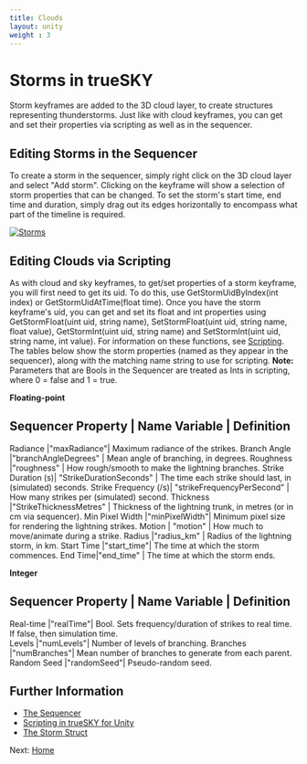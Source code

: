 ```yaml
---
title: Clouds
layout: unity
weight : 3
---
```


Storms in trueSKY
======================

Storm keyframes are added to the 3D cloud layer, to create structures representing thunderstorms. Just like with cloud keyframes, you can get and set their properties via scripting as well as in the sequencer.


Editing Storms in the Sequencer
-----------------------

To create a storm in the sequencer, simply right click on the 3D cloud layer and select "Add storm". Clicking on the keyframe will show a selection of storm properties that can be changed. To set the storm's start time, end time and duration, simply drag out its edges horizontally to encompass what part of the timeline is required.

<a href="http://docs.simul.co/unity/images/StormSequencer.png"><img src="http://docs.simul.co/unity/images/StormSequencer.png" alt="Storms"/></a> 


Editing Clouds via Scripting
-----------------------

As with cloud and sky keyframes, to get/set properties of a storm keyframe, you will first need to get its uid. To do this, use GetStormUidByIndex(int index) or GetStormUidAtTime(float time). Once you have the storm keyframe's uid, you can get and set its float and int properties using GetStormFloat(uint uid, string name), SetStormFloat(uint uid, string name, float value), GetStormInt(uint uid, string name) and SetStormInt(uint uid, string name, int value). For information on these functions, see [Scripting](http://docs.simul.co/unity/Scripting.html). The tables below show the storm properties (named as they appear in the sequencer), along with the matching name string to use for scripting. **Note:** Parameters that are Bools in the Sequencer are treated as Ints in scripting, where 0 = false and 1 = true.
		 

**Floating-point**

Sequencer Property | Name Variable | Definition
-----------------------------------
Radiance |"maxRadiance"|   Maximum radiance of the strikes.
Branch Angle |"branchAngleDegrees" | Mean angle of branching, in degrees.
Roughness |"roughness" | How rough/smooth to make the lightning branches.
Strike Duration	(s)| "StrikeDurationSeconds" | The time each strike should last, in (simulated) seconds.
Strike Frequency (/s)| "strikeFrequencyPerSecond" | How many strikes per (simulated) second.
Thickness |"StrikeThicknessMetres" | Thickness of the lightning trunk, in metres (or in cm via sequencer).
Min Pixel Width |"minPixelWidth"| Minimum pixel size for rendering the lightning strikes.
Motion | "motion" | How much to move/animate during a strike.
Radius |"radius_km" | Radius of the lightning storm, in km.
Start Time |"start_time"| The time at which the storm commences. 
End Time|"end_time"   | The time at which the storm ends.


**Integer**

Sequencer Property | Name Variable | Definition
-----------------------------------
Real-time |"realTime"| Bool. Sets frequency/duration of strikes to real time. If false, then simulation time.  
Levels |"numLevels"| Number of levels of branching.
Branches |"numBranches"| Mean number of branches to generate from each parent.
Random Seed |"randomSeed"| Pseudo-random seed.


Further Information
--------------
 
* [The Sequencer](http://docs.simul.co/reference/man_8_sequencer.html)  
* [Scripting in trueSKY for Unity](http://docs.simul.co/unity/Scripting.html) 
* [The Storm Struct](http://docs.simul.co/reference/structsimul_1_1clouds_1_1CloudKeyframer_1_1Storm.html)


Next: <a href="/unity/index">Home</a>